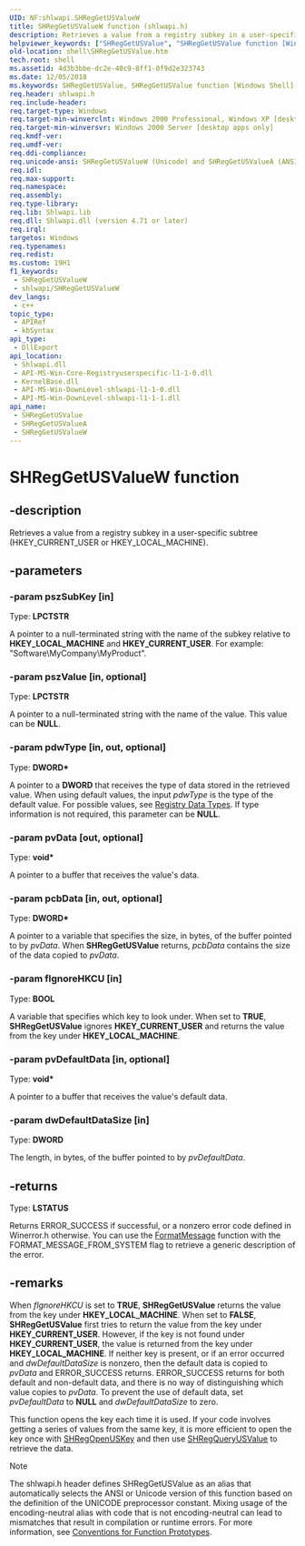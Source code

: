 ```yaml
---
UID: NF:shlwapi.SHRegGetUSValueW
title: SHRegGetUSValueW function (shlwapi.h)
description: Retrieves a value from a registry subkey in a user-specific subtree (HKEY_CURRENT_USER or HKEY_LOCAL_MACHINE). (Unicode)
helpviewer_keywords: ["SHRegGetUSValue", "SHRegGetUSValue function [Windows Shell]", "SHRegGetUSValueW", "_win32_SHRegGetUSValue", "shell.SHRegGetUSValue", "shlwapi/SHRegGetUSValue", "shlwapi/SHRegGetUSValueW"]
old-location: shell\SHRegGetUSValue.htm
tech.root: shell
ms.assetid: 4d3b3bbe-dc2e-40c9-8ff1-0f9d2e323743
ms.date: 12/05/2018
ms.keywords: SHRegGetUSValue, SHRegGetUSValue function [Windows Shell], SHRegGetUSValueA, SHRegGetUSValueW, _win32_SHRegGetUSValue, shell.SHRegGetUSValue, shlwapi/SHRegGetUSValue, shlwapi/SHRegGetUSValueA, shlwapi/SHRegGetUSValueW
req.header: shlwapi.h
req.include-header: 
req.target-type: Windows
req.target-min-winverclnt: Windows 2000 Professional, Windows XP [desktop apps only]
req.target-min-winversvr: Windows 2000 Server [desktop apps only]
req.kmdf-ver: 
req.umdf-ver: 
req.ddi-compliance: 
req.unicode-ansi: SHRegGetUSValueW (Unicode) and SHRegGetUSValueA (ANSI)
req.idl: 
req.max-support: 
req.namespace: 
req.assembly: 
req.type-library: 
req.lib: Shlwapi.lib
req.dll: Shlwapi.dll (version 4.71 or later)
req.irql: 
targetos: Windows
req.typenames: 
req.redist: 
ms.custom: 19H1
f1_keywords:
 - SHRegGetUSValueW
 - shlwapi/SHRegGetUSValueW
dev_langs:
 - c++
topic_type:
 - APIRef
 - kbSyntax
api_type:
 - DllExport
api_location:
 - Shlwapi.dll
 - API-MS-Win-Core-Registryuserspecific-l1-1-0.dll
 - KernelBase.dll
 - API-MS-Win-DownLevel-shlwapi-l1-1-0.dll
 - API-MS-Win-DownLevel-shlwapi-l1-1-1.dll
api_name:
 - SHRegGetUSValue
 - SHRegGetUSValueA
 - SHRegGetUSValueW
---
```


# SHRegGetUSValueW function


## -description

Retrieves a value from a registry subkey in a user-specific subtree (HKEY_CURRENT_USER or HKEY_LOCAL_MACHINE).

## -parameters

### -param pszSubKey [in]

Type: <b>LPCTSTR</b>

A pointer to a null-terminated string with the name of the subkey relative to <b>HKEY_LOCAL_MACHINE</b> and <b>HKEY_CURRENT_USER</b>. For example: "Software\MyCompany\MyProduct".

### -param pszValue [in, optional]

Type: <b>LPCTSTR</b>

A pointer to a null-terminated string with the name of the value. This value can be <b>NULL</b>.

### -param pdwType [in, out, optional]

Type: <b>DWORD*</b>

A pointer to a <b>DWORD</b> that receives the type of data stored in the retrieved value. When using default values, the input <i>pdwType</i> is the type of the default value. For possible values, see <a href="/windows/desktop/shell/hkey-type">Registry Data Types</a>. If type information is not required, this parameter can be <b>NULL</b>.

### -param pvData [out, optional]

Type: <b>void*</b>

A pointer to a buffer that receives the value's data.

### -param pcbData [in, out, optional]

Type: <b>DWORD*</b>

A pointer to a variable that specifies the size, in bytes, of the buffer pointed to by <i>pvData</i>. When <b>SHRegGetUSValue</b> returns, <i>pcbData</i> contains the size of the data copied to <i>pvData</i>.

### -param fIgnoreHKCU [in]

Type: <b>BOOL</b>

A variable that specifies which key to look under. When set to <b>TRUE</b>, <b>SHRegGetUSValue</b> ignores <b>HKEY_CURRENT_USER</b> and returns the value from the key under <b>HKEY_LOCAL_MACHINE</b>.

### -param pvDefaultData [in, optional]

Type: <b>void*</b>

A pointer to a buffer that receives the value's default data.

### -param dwDefaultDataSize [in]

Type: <b>DWORD</b>

The length, in bytes, of the buffer pointed to by <i>pvDefaultData</i>.

## -returns

Type: <b>LSTATUS</b>

Returns ERROR_SUCCESS if successful, or a nonzero error code defined in Winerror.h otherwise. You can use the <a href="/windows/desktop/api/winbase/nf-winbase-formatmessage">FormatMessage</a> function with the FORMAT_MESSAGE_FROM_SYSTEM flag to retrieve a generic description of the error.

## -remarks

When <i>fIgnoreHKCU</i> is set to <b>TRUE</b>, <b>SHRegGetUSValue</b> returns the value from the key under <b>HKEY_LOCAL_MACHINE</b>. When set to <b>FALSE</b>, <b>SHRegGetUSValue</b> first tries to return the value from the key under <b>HKEY_CURRENT_USER</b>. However, if the key is not found under <b>HKEY_CURRENT_USER</b>, the value is returned from the key under <b>HKEY_LOCAL_MACHINE</b>. If neither key is present, or if an error occurred and <i>dwDefaultDataSize</i> is nonzero, then the default data is copied to <i>pvData</i> and ERROR_SUCCESS returns. ERROR_SUCCESS returns for both default and non-default data, and there is no way of distinguishing which value copies to <i>pvData</i>. To prevent the use of default data, set <i>pvDefaultData</i> to <b>NULL</b> and <i>dwDefaultDataSize</i> to zero.

This function opens the key each time it is used. If your code involves getting a series of values from the same key, it is more efficient to open the key once with <a href="/windows/desktop/api/shlwapi/nf-shlwapi-shregopenuskeya">SHRegOpenUSKey</a> and then use <a href="/windows/desktop/api/shlwapi/nf-shlwapi-shregqueryusvaluea">SHRegQueryUSValue</a> to retrieve the data.




> [!NOTE]
> The shlwapi.h header defines SHRegGetUSValue as an alias that automatically selects the ANSI or Unicode version of this function based on the definition of the UNICODE preprocessor constant. Mixing usage of the encoding-neutral alias with code that is not encoding-neutral can lead to mismatches that result in compilation or runtime errors. For more information, see [Conventions for Function Prototypes](/windows/win32/intl/conventions-for-function-prototypes).
